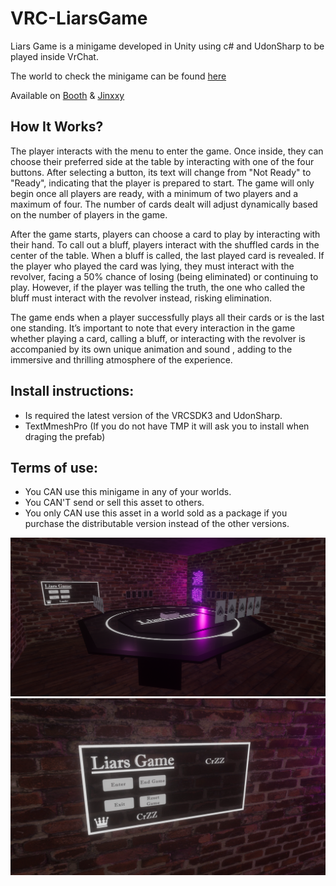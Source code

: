 # VRC-LiarsGame

Liars Game is a minigame developed in Unity using c# and UdonSharp to be played inside VrChat.


The world to check the minigame can be found [here](https://vrchat.com/home/world/wrld_71147554-d41a-4738-8c28-3e76715fce84)

Available on [Booth](https://booth.pm/en/items/6713975) & [Jinxxy](https://jinxxy.com/CrZ3d/products/LiarsGame)

## How It Works?

The player interacts with the menu to enter the game. Once inside, they can choose their preferred side at the table by interacting with one of the four buttons. After selecting a button, its text will change from "Not Ready" to "Ready", indicating that the player is prepared to start. The game will only begin once all players are ready, with a minimum of two players and a maximum of four. The number of cards dealt will adjust dynamically based on the number of players in the game.

After the game starts, players can choose a card to play by interacting with their hand. To call out a bluff, players interact with the shuffled cards in the center of the table. When a bluff is called, the last played card is revealed. If the player who played the card was lying, they must interact with the revolver, facing a 50% chance of losing (being eliminated) or continuing to play. However, if the player was telling the truth, the one who called the bluff must interact with the revolver instead, risking elimination.

The game ends when a player successfully plays all their cards or is the last one standing. It’s important to note that every interaction in the game whether playing a card, calling a bluff, or interacting with the revolver is accompanied by its own unique animation and sound , adding to the immersive and thrilling atmosphere of the experience.

## Install instructions:

- Is required the latest version of the VRCSDK3 and UdonSharp.
- TextMmeshPro (If you do not have TMP it will ask you to install when draging the prefab)

## Terms of use:

- You CAN use this minigame in any of your worlds.
- You CAN'T send or sell this asset to others.
- You only CAN use this asset in a world sold as a package if you purchase the distributable version instead of the other versions.

![screenshot](liarsGameImg4.PNG)
![screenshot](liarsGameImg3.png)
